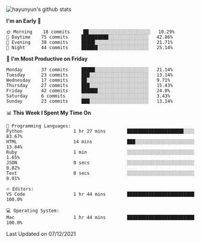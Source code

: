 
![hayunyun's github stats](https://github-readme-stats.vercel.app/api?username=hayunyun&show_icons=true)


<!--START_SECTION:waka-->
**I'm an Early 🐤** 

```text
🌞 Morning    18 commits     ██░░░░░░░░░░░░░░░░░░░░░░░   10.29% 
🌆 Daytime    75 commits     ██████████░░░░░░░░░░░░░░░   42.86% 
🌃 Evening    38 commits     █████░░░░░░░░░░░░░░░░░░░░   21.71% 
🌙 Night      44 commits     ██████░░░░░░░░░░░░░░░░░░░   25.14%

```
📅 **I'm Most Productive on Friday** 

```text
Monday       37 commits     █████░░░░░░░░░░░░░░░░░░░░   21.14% 
Tuesday      23 commits     ███░░░░░░░░░░░░░░░░░░░░░░   13.14% 
Wednesday    17 commits     ██░░░░░░░░░░░░░░░░░░░░░░░   9.71% 
Thursday     27 commits     ███░░░░░░░░░░░░░░░░░░░░░░   15.43% 
Friday       42 commits     ██████░░░░░░░░░░░░░░░░░░░   24.0% 
Saturday     6 commits      ░░░░░░░░░░░░░░░░░░░░░░░░░   3.43% 
Sunday       23 commits     ███░░░░░░░░░░░░░░░░░░░░░░   13.14%

```


📊 **This Week I Spent My Time On** 

```text
💬 Programming Languages: 
Python                   1 hr 27 mins        █████████████████████░░░░   83.67% 
HTML                     14 mins             ███░░░░░░░░░░░░░░░░░░░░░░   13.84% 
Ruby                     1 min               ░░░░░░░░░░░░░░░░░░░░░░░░░   1.65% 
JSON                     0 secs              ░░░░░░░░░░░░░░░░░░░░░░░░░   0.82% 
Text                     0 secs              ░░░░░░░░░░░░░░░░░░░░░░░░░   0.01%

🔥 Editors: 
VS Code                  1 hr 44 mins        █████████████████████████   100.0%

💻 Operating System: 
Mac                      1 hr 44 mins        █████████████████████████   100.0%

```


 Last Updated on 07/12/2021
<!--END_SECTION:waka-->

<!--
**hayunyun/hayunyun** is a ✨ _special_ ✨ repository because its `README.md` (this file) appears on your GitHub profile.

Here are some ideas to get you started:

- 🔭 I’m currently working on ...
- 🌱 I’m currently learning ...
- 👯 I’m looking to collaborate on ...
- 🤔 I’m looking for help with ...
- 💬 Ask me about ...
- 📫 How to reach me: ...
- 😄 Pronouns: ...
- ⚡ Fun fact: ...
-->
